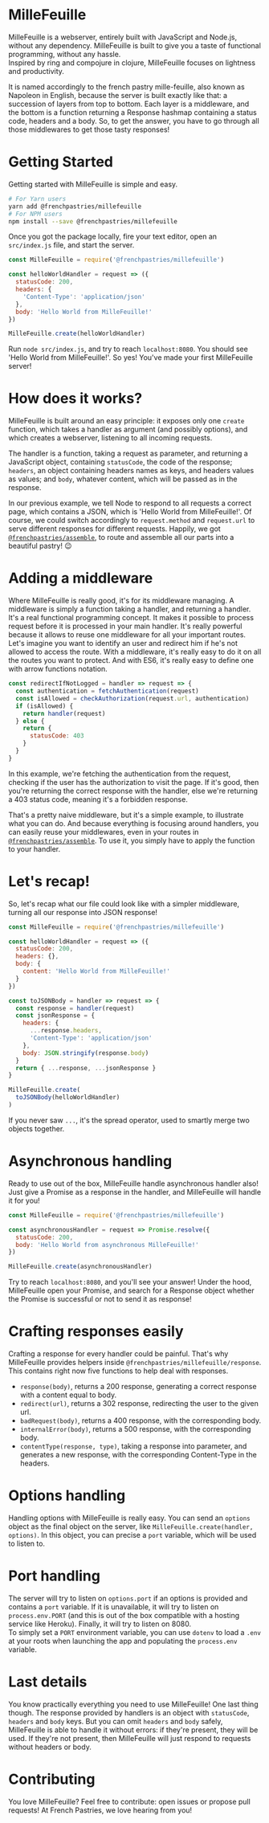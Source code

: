 # MilleFeuille

MilleFeuille is a webserver, entirely built with JavaScript and Node.js, without any dependency. MilleFeuille is built to give you a taste of functional programming, without any hassle.  
Inspired by ring and compojure in clojure, MilleFeuille focuses on lightness and productivity.

It is named accordingly to the french pastry mille-feuille, also known as Napoleon in English, because the server is built exactly like that: a succession of layers from top to bottom. Each layer is a middleware, and the bottom is a function returning a Response hashmap containing a status code, headers and a body. So, to get the answer, you have to go through all those middlewares to get those tasty responses!

# Getting Started

Getting started with MilleFeuille is simple and easy.

```bash
# For Yarn users
yarn add @frenchpastries/millefeuille
# For NPM users
npm install --save @frenchpastries/millefeuille
```

Once you got the package locally, fire your text editor, open an `src/index.js` file, and start the server.

```javascript
const MilleFeuille = require('@frenchpastries/millefeuille')

const helloWorldHandler = request => ({
  statusCode: 200,
  headers: {
    'Content-Type': 'application/json'
  },
  body: 'Hello World from MilleFeuille!'
})

MilleFeuille.create(helloWorldHandler)
```

Run `node src/index.js`, and try to reach `localhost:8080`. You should see 'Hello World from MilleFeuille!'. So yes! You've made your first MilleFeuille server!

# How does it works?

MilleFeuille is built around an easy principle: it exposes only one `create` function, which takes a handler as argument (and possibly options), and which creates a webserver, listening to all incoming requests.

The handler is a function, taking a request as parameter, and returning a JavaScript object, containing `statusCode`, the code of the response; `headers`, an object containing headers names as keys, and headers values as values; and `body`, whatever content, which will be passed as in the response.

In our previous example, we tell Node to respond to all requests a correct page, which contains a JSON, which is 'Hello World from MilleFeuille!'. Of course, we could switch accordingly to `request.method` and `request.url` to serve different responses for different requests. Happily, we got [`@frenchpastries/assemble`](https://github.com/FrenchPastries/assemble), to route and assemble all our parts into a beautiful pastry! 😉

# Adding a middleware

Where MilleFeuille is really good, it's for its middleware managing. A middleware is simply a function taking a handler, and returning a handler. It's a real functional programming concept. It makes it possible to process request before it is processed in your main handler. It's really powerful because it allows to reuse one middleware for all your important routes. Let's imagine you want to identify an user and redirect him if he's not allowed to access the route. With a middleware, it's really easy to do it on all the routes you want to protect. And with ES6, it's really easy to define one with arrow functions notation.

```javascript
const redirectIfNotLogged = handler => request => {
  const authentication = fetchAuthentication(request)
  const isAllowed = checkAuthorization(request.url, authentication)
  if (isAllowed) {
    return handler(request)
  } else {
    return {
      statusCode: 403
    }
  }
}
```

In this example, we're fetching the authentication from the request, checking if the user has the authorization to visit the page. If it's good, then you're returning the correct response with the handler, else we're returning a 403 status code, meaning it's a forbidden response.

That's a pretty naive middleware, but it's a simple example, to illustrate what you can do. And because everything is focusing around handlers, you can easily reuse your middlewares, even in your routes in [`@frenchpastries/assemble`](https://github.com/FrenchPastries/assemble). To use it, you simply have to apply the function to your handler.

# Let's recap!

So, let's recap what our file could look like with a simpler middleware, turning all our response into JSON response!

```javascript
const MilleFeuille = require('@frenchpastries/millefeuille')

const helloWorldHandler = request => ({
  statusCode: 200,
  headers: {},
  body: {
    content: 'Hello World from MilleFeuille!'
  }
})

const toJSONBody = handler => request => {
  const response = handler(request)
  const jsonResponse = {
    headers: {
      ...response.headers,
      'Content-Type': 'application/json'
    },
    body: JSON.stringify(response.body)
  }
  return { ...response, ...jsonResponse }
}

MilleFeuille.create(
  toJSONBody(helloWorldHandler)
)
```

If you never saw `...`, it's the spread operator, used to smartly merge two objects together.

# Asynchronous handling

Ready to use out of the box, MilleFeuille handle asynchronous handler also! Just give a Promise as a response in the handler, and MilleFeuille will handle it for you!

```javascript
const MilleFeuille = require('@frenchpastries/millefeuille')

const asynchronousHandler = request => Promise.resolve({
  statusCode: 200,
  body: 'Hello World from asynchronous MilleFeuille!'
})

MilleFeuille.create(asynchronousHandler)
```

Try to reach `localhost:8080`, and you'll see your answer! Under the hood, MilleFeuille open your Promise, and search for a Response object whether the Promise is successful or not to send it as response!

# Crafting responses easily

Crafting a response for every handler could be painful. That's why MilleFeuille provides helpers inside `@frenchpastries/millefeuille/response`. This contains right now five functions to help deal with responses.

- `response(body)`, returns a 200 response, generating a correct response with a content equal to body.
- `redirect(url)`, returns a 302 response, redirecting the user to the given url.
- `badRequest(body)`, returns a 400 response, with the corresponding body.
- `internalError(body)`, returns a 500 response, with the corresponding body.
- `contentType(response, type)`, taking a response into parameter, and generates a new response, with the corresponding Content-Type in the headers.

# Options handling

Handling options with MilleFeuille is really easy. You can send an `options` object as the final object on the server, like `MilleFeuille.create(handler, options)`. In this object, you can precise a `port` variable, which will be used to listen to.

# Port handling
The server will try to listen on `options.port` if an options is provided and contains a `port` variable. If it is unavailable, it will try to listen on `process.env.PORT` (and this is out of the box compatible with a hosting service like Heroku). Finally, it will try to listen on 8080.  
To simply set a `PORT` environment variable, you can use `dotenv` to load a `.env` at your roots when launching the app and populating the `process.env` variable.

# Last details

You know practically everything you need to use MilleFeuille! One last thing though. The response provided by handlers is an object with `statusCode`, `headers` and `body` keys. But you can omit `headers` and `body` safely, MilleFeuille is able to handle it without errors: if they're present, they will be used. If they're not present, then MilleFeuille will just respond to requests without headers or body.

# Contributing

You love MilleFeuille? Feel free to contribute: open issues or propose pull requests! At French Pastries, we love hearing from you!
